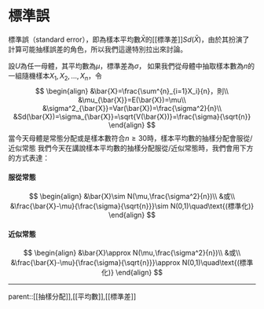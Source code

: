 # 標準誤
標準誤（standard error），即為樣本平均數$\bar{X}$的[[標準差]]$Sd(\bar{X})$，由於其扮演了計算可能抽樣誤差的角色，所以我們這邊特別拉出來討論。

設$U$為任一母體，其平均數為$\mu$，標準差為$\sigma$，
如果我們從母體中抽取樣本數為$n$的一組隨機樣本$X_1,X_2,\ldots,X_n$，令
$$
\begin{align}
&\bar{X}=\frac{\sum^{n}_{i=1}X_i}{n}，則\\
&\mu_{\bar{X}}=E(\bar{X})=\mu\\
&\sigma^2_{\bar{X}}=Var(\bar{X})=\frac{\sigma^2}{n}\\
&Sd(\bar{X})=\sigma_{\bar{X}}=\sqrt{V(\bar{X})}=\frac{\sigma}{\sqrt{n}}
\end{align}
$$
當今天母體是常態分配或是樣本數符合$n\geq30$時，樣本平均數的抽樣分配會服從/近似常態
我們今天在講說樣本平均數的抽樣分配服從/近似常態時，我們會用下方的方式表達：

#### 服從常態
$$
\begin{align}
&\bar{X}\sim N(\mu,\frac{\sigma^2}{n})\\
&或\\
&\frac{\bar{X}-\mu}{\frac{\sigma}{\sqrt{n}}}\sim N(0,1)\quad\text{(標準化)}
\end{align}
$$
#### 近似常態
$$
\begin{align}
&\bar{X}\approx N(\mu,\frac{\sigma^2}{n})\\
&或\\
&\frac{\bar{X}-\mu}{\frac{\sigma}{\sqrt{n}}}\approx N(0,1)\quad\text{(標準化)}
\end{align}
$$
- - -
parent::[[抽樣分配]],[[平均數]],[[標準差]]